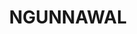 ---
lastmod: '2025-04-06T06:05:20+00:00'
latitude: -35.201802
layout: suburb
longitude: 149.132349
postcode: '2913'
state: ACT
title: NGUNNAWAL
url: /act/ngunnawal/
---